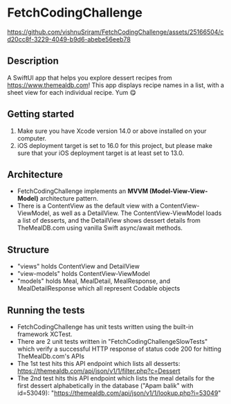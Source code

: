 # FetchCodingChallenge
https://github.com/vishnuSriram/FetchCodingChallenge/assets/25166504/cd20cc8f-3229-4049-b9d6-abebe56eeb78
## Description
A SwiftUI app that helps you explore dessert recipes from https://www.themealdb.com! This app displays recipe names in a list, with a sheet view for each individual recipe. Yum 😋
## Getting started
1. Make sure you have Xcode version 14.0 or above installed on your computer.
2. iOS deployment target is set to 16.0 for this project, but please make sure that your iOS deployment target is at least set to 13.0.
## Architecture
- FetchCodingChallenge implements an <b>MVVM (Model-View-View-Model)</b> architecture pattern.
- There is a ContentView as the default view with a ContentView-ViewModel, as well as a DetailView. The ContentView-ViewModel loads a list of desserts, and the DetailView shows dessert details from TheMealDB.com using vanilla Swift async/await methods.
## Structure
- "views" holds ContentView and DetailView
- "view-models" holds ContentView-ViewModel
- "models" holds Meal, MealDetail, MealResponse, and MealDetailResponse which all represent Codable objects
## Running the tests
- FetchCodingChallenge has unit tests written using the built-in framework XCTest.
- There are 2 unit tests written in "FetchCodingChallengeSlowTests" which verify a successful HTTP response of status code 200 for hitting TheMealDb.com's APIs
- The 1st test hits this API endpoint which lists all desserts: https://themealdb.com/api/json/v1/1/filter.php?c=Dessert
- The 2nd test hits this API endpoint which lists the meal details for the first dessert alphabetically in the database ("Apam balik" with id=53049): "https://themealdb.com/api/json/v1/1/lookup.php?i=53049"

